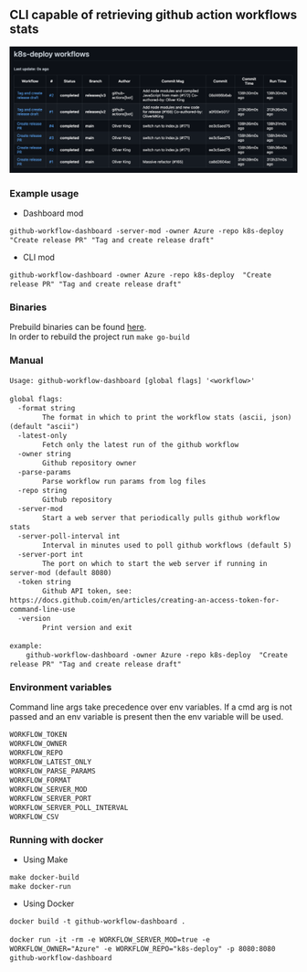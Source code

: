 ## CLI capable of retrieving github action workflows stats

![dashboard-image](./assets/github-workflow-dashboard.png)

### Example usage

- Dashboard mod
```shell
github-workflow-dashboard -server-mod -owner Azure -repo k8s-deploy  "Create release PR" "Tag and create release draft"
```

- CLI mod
```shell
github-workflow-dashboard -owner Azure -repo k8s-deploy  "Create release PR" "Tag and create release draft"
```

### Binaries
Prebuild binaries can be found [here](./bin/).  
In order to rebuild the project run `make go-build`

### Manual

```shell
Usage: github-workflow-dashboard [global flags] '<workflow>'

global flags:
  -format string
    	The format in which to print the workflow stats (ascii, json) (default "ascii")
  -latest-only
    	Fetch only the latest run of the github workflow
  -owner string
    	Github repository owner
  -parse-params
    	Parse workflow run params from log files
  -repo string
    	Github repository
  -server-mod
    	Start a web server that periodically pulls github workflow stats
  -server-poll-interval int
    	Interval in minutes used to poll github workflows (default 5)
  -server-port int
    	The port on which to start the web server if running in server-mod (default 8080)
  -token string
    	Github API token, see: https://docs.github.coim/en/articles/creating-an-access-token-for-command-line-use
  -version
    	Print version and exit

example:
	github-workflow-dashboard -owner Azure -repo k8s-deploy  "Create release PR" "Tag and create release draft"
```

### Environment variables
Command line args take precedence over env variables. If a cmd arg is not passed and an env variable is present then the env variable will be used.

```
WORKFLOW_TOKEN
WORKFLOW_OWNER
WORKFLOW_REPO
WORKFLOW_LATEST_ONLY
WORKFLOW_PARSE_PARAMS
WORKFLOW_FORMAT
WORKFLOW_SERVER_MOD
WORKFLOW_SERVER_PORT 
WORKFLOW_SERVER_POLL_INTERVAL
WORKFLOW_CSV
```

### Running with docker

- Using Make
```shell
make docker-build
make docker-run
```

- Using Docker
```shell
docker build -t github-workflow-dashboard .

docker run -it -rm -e WORKFLOW_SERVER_MOD=true -e WORKFLOW_OWNER="Azure" -e WORKFLOW_REPO="k8s-deploy" -p 8080:8080 github-workflow-dashboard
```

